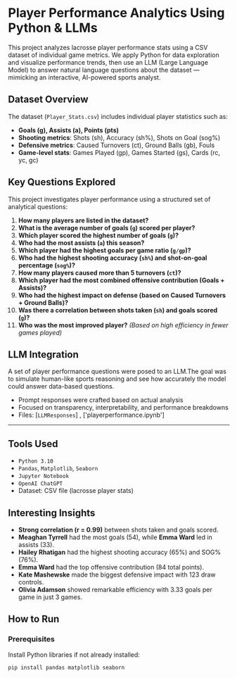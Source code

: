 # Player Performance Analytics Using Python & LLMs

This project analyzes lacrosse player performance stats using a CSV dataset of individual game metrics. We apply Python for data exploration and visualize performance trends, then use an LLM (Large Language Model) to answer natural language questions about the dataset — mimicking an interactive, AI-powered sports analyst.

## Dataset Overview

The dataset (`Player_Stats.csv`) includes individual player statistics such as:

- **Goals (g), Assists (a), Points (pts)**
- **Shooting metrics**: Shots (sh), Accuracy (sh%), Shots on Goal (sog%)
- **Defensive metrics**: Caused Turnovers (ct), Ground Balls (gb), Fouls
- **Game-level stats**: Games Played (gp), Games Started (gs), Cards (rc, yc, gc)

## Key Questions Explored

This project investigates player performance using a structured set of analytical questions:

1. **How many players are listed in the dataset?**  
2. **What is the average number of goals (`g`) scored per player?**  
3. **Which player scored the highest number of goals (`g`)?**  
4. **Who had the most assists (`a`) this season?**  
5. **Which player had the highest goals per game ratio (`g/gp`)?**  
6. **Who had the highest shooting accuracy (`sh%`) and shot-on-goal percentage (`sog%`)?**  
7. **How many players caused more than 5 turnovers (`ct`)?**  
8. **Which player had the most combined offensive contribution (Goals + Assists)?**  
9. **Who had the highest impact on defense (based on Caused Turnovers + Ground Balls)?**  
10. **Was there a correlation between shots taken (`sh`) and goals scored (`g`)?**  
11. **Who was the most improved player?** *(Based on high efficiency in fewer games played)*

## LLM Integration

A set of player performance questions were posed to an LLM.The goal was to simulate human-like sports reasoning and see how accurately the model could answer data-based questions.

- Prompt responses were crafted based on actual analysis
- Focused on transparency, interpretability, and performance breakdowns
- Files: [`LLMResponses`] , ['playerperformance.ipynb']

---

## Tools Used

- `Python 3.10`
- `Pandas`, `Matplotlib`, `Seaborn`
- `Jupyter Notebook`
- `OpenAI ChatGPT` 
-  Dataset: CSV file (lacrosse player stats)

## Interesting Insights

- **Strong correlation (r = 0.99)** between shots taken and goals scored.
- **Meaghan Tyrrell** had the most goals (54), while **Emma Ward** led in assists (33).
- **Hailey Rhatigan** had the highest shooting accuracy (65%) and SOG% (76%).
- **Emma Ward** had the top offensive contribution (84 total points).
- **Kate Mashewske** made the biggest defensive impact with 123 draw controls.
- **Olivia Adamson** showed remarkable efficiency with 3.33 goals per game in just 3 games.


## How to Run

### Prerequisites

Install Python libraries if not already installed:

```bash
pip install pandas matplotlib seaborn
